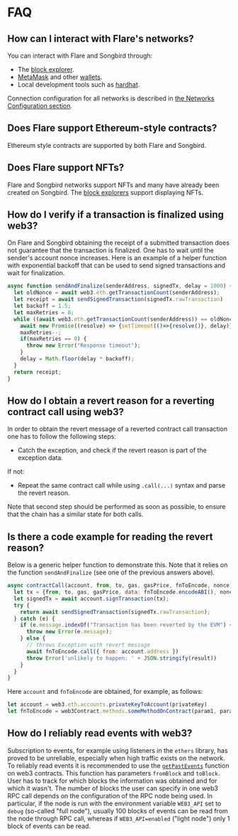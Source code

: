 # FAQ

## How can I interact with Flare's networks?

You can interact with Flare and Songbird through:

* The [block explorer](../user/block-explorers/index.md).
* [MetaMask](https://metamask.io) and other [wallets](../user/wallets/index.md).
* Local development tools such as [hardhat](https://hardhat.org).

Connection configuration for all networks is described in [the Networks Configuration section](reference/network-configs.md).

## Does Flare support Ethereum-style contracts?

Ethereum style contracts are supported by both Flare and Songbird.

## Does Flare support NFTs?

Flare and Songbird networks support NFTs and many have already been created on Songbird.
The [block explorers](../user/block-explorers/index.md) support displaying NFTs.

## How do I verify if a transaction is finalized using web3?

On Flare and Songbird obtaining the receipt of a submitted transaction does not guarantee that the transaction is finalized.
One has to wait until the sender's account nonce increases.
Here is an example of a helper function with exponential backoff that can be used to send signed transactions and wait for finalization.

```javascript
async function sendAndFinalize(senderAddress, signedTx, delay = 1000) {
  let oldNonce = await web3.eth.getTransactionCount(senderAddress);
  let receipt = await sendSignedTransaction(signedTx.rawTransaction)
  let backoff = 1.5;
  let maxRetries = 8;
  while ((await web3.eth.getTransactionCount(senderAddress)) == oldNonce) {
    await new Promise((resolve) => {setTimeout(()=>{resolve()}, delay)})
    maxRetries--;
    if(maxRetries == 0) {
      throw new Error("Response timeout");
    }
    delay = Math.floor(delay * backoff);
  }
  return receipt;
}
```

## How do I obtain a revert reason for a reverting contract call using web3?

In order to obtain the revert message of a reverted contract call transaction one has to follow the following steps:

* Catch the exception, and check if the revert reason is part of the exception data.

If not:

* Repeat the same contract call while using `.call(...)` syntax and parse the revert reason.

Note that second step should be performed as soon as possible, to ensure that the chain has a similar state for both calls.

## Is there a code example for reading the revert reason?

Below is a generic helper function to demonstrate this.
Note that it relies on the function `sendAndFinalize` (see one of the previous answers above).

```javascript
async contractCall(account, from, to, gas, gasPrice, fnToEncode, nonce) {
  let tx = {from, to, gas, gasPrice, data: fnToEncode.encodeABI(), nonce};
  let signedTx = await account.signTransaction(tx);
  try {
    return await sendSignedTransaction(signedTx.rawTransaction);
  } catch (e) {
    if (e.message.indexOf("Transaction has been reverted by the EVM") < 0) {
      throw new Error(e.message);
    } else {
      // throws Exception with revert message
      await fnToEncode.call({ from: account.address })
      throw Error('unlikely to happen: ' + JSON.stringify(result))
    }
  }
}
```

Here `account` and `fnToEncode` are obtained, for example, as follows:

```javascript
let account = web3.eth.accounts.privateKeyToAccount(privateKey)
let fnToEncode = web3Contract.methods.someMethodOnContract(param1, param2)
```

## How do I reliably read events with web3?

Subscription to events, for example using listeners in the `ethers` library, has proved to be unreliable, especially when high traffic exists on the network.
To reliably read events it is recommended to use the [`getPastEvents`](https://web3js.readthedocs.io/en/v1.5.2/web3-eth-contract.html?highlight=getPastEvents#getpastevents) function on web3 contracts.
This function has parameters `fromBlock` and `toBlock`.
User has to track for which blocks the information was obtained and for which it wasn't.
The number of blocks the user can specify in one web3 RPC call depends on the configuration of the RPC node being used.
In particular, if the node is run with the environment variable `WEB3_API` set to `debug` (so-called "full node"), usually 100 blocks of events can be read from the node through RPC call, whereas if `WEB3_API=enabled` ("light node") only 1 block of events can be read.
